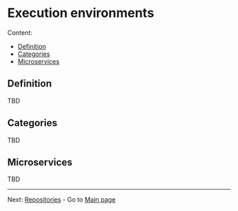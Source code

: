 # Execution environments

Content:

- [Definition](#definition)
- [Categories](#categories)
- [Microservices](#microservices)

## Definition

TBD

## Categories

TBD

## Microservices

TBD

---

Next: [Repositories](repositories.md) - Go to [Main page](toc.md)
